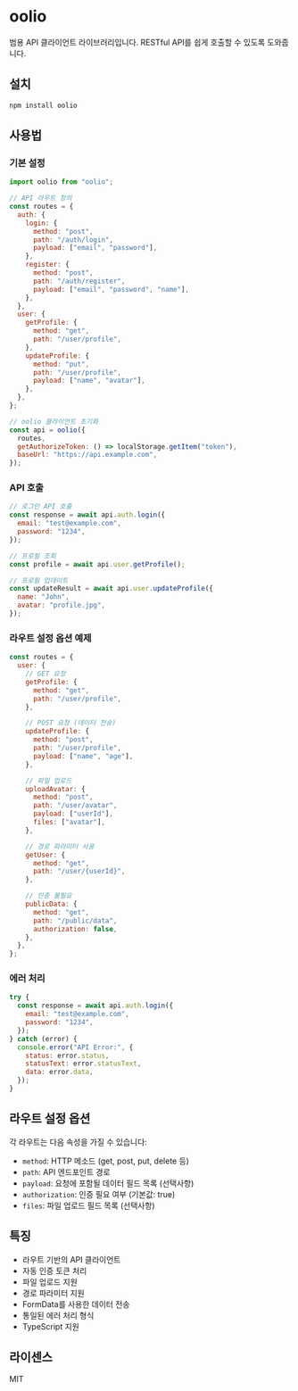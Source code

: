# oolio

범용 API 클라이언트 라이브러리입니다. RESTful API를 쉽게 호출할 수 있도록 도와줍니다.

## 설치

```bash
npm install oolio
```

## 사용법

### 기본 설정

```javascript
import oolio from "oolio";

// API 라우트 정의
const routes = {
  auth: {
    login: {
      method: "post",
      path: "/auth/login",
      payload: ["email", "password"],
    },
    register: {
      method: "post",
      path: "/auth/register",
      payload: ["email", "password", "name"],
    },
  },
  user: {
    getProfile: {
      method: "get",
      path: "/user/profile",
    },
    updateProfile: {
      method: "put",
      path: "/user/profile",
      payload: ["name", "avatar"],
    },
  },
};

// oolio 클라이언트 초기화
const api = oolio({
  routes,
  getAuthorizeToken: () => localStorage.getItem("token"),
  baseUrl: "https://api.example.com",
});
```

### API 호출

```javascript
// 로그인 API 호출
const response = await api.auth.login({
  email: "test@example.com",
  password: "1234",
});

// 프로필 조회
const profile = await api.user.getProfile();

// 프로필 업데이트
const updateResult = await api.user.updateProfile({
  name: "John",
  avatar: "profile.jpg",
});
```

### 라우트 설정 옵션 예제

```javascript
const routes = {
  user: {
    // GET 요청
    getProfile: {
      method: "get",
      path: "/user/profile",
    },

    // POST 요청 (데이터 전송)
    updateProfile: {
      method: "post",
      path: "/user/profile",
      payload: ["name", "age"],
    },

    // 파일 업로드
    uploadAvatar: {
      method: "post",
      path: "/user/avatar",
      payload: ["userId"],
      files: ["avatar"],
    },

    // 경로 파라미터 사용
    getUser: {
      method: "get",
      path: "/user/{userId}",
    },

    // 인증 불필요
    publicData: {
      method: "get",
      path: "/public/data",
      authorization: false,
    },
  },
};
```

### 에러 처리

```javascript
try {
  const response = await api.auth.login({
    email: "test@example.com",
    password: "1234",
  });
} catch (error) {
  console.error("API Error:", {
    status: error.status,
    statusText: error.statusText,
    data: error.data,
  });
}
```

## 라우트 설정 옵션

각 라우트는 다음 속성을 가질 수 있습니다:

- `method`: HTTP 메소드 (get, post, put, delete 등)
- `path`: API 엔드포인트 경로
- `payload`: 요청에 포함될 데이터 필드 목록 (선택사항)
- `authorization`: 인증 필요 여부 (기본값: true)
- `files`: 파일 업로드 필드 목록 (선택사항)

## 특징

- 라우트 기반의 API 클라이언트
- 자동 인증 토큰 처리
- 파일 업로드 지원
- 경로 파라미터 지원
- FormData를 사용한 데이터 전송
- 통일된 에러 처리 형식
- TypeScript 지원

## 라이센스

MIT
